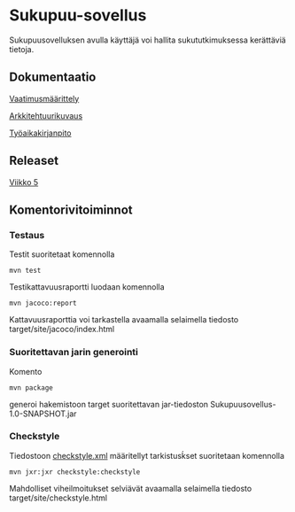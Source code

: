 # Sukupuu-sovellus

Sukupuusovelluksen avulla käyttäjä voi hallita sukututkimuksessa kerättäviä tietoja.

## Dokumentaatio

[Vaatimusmäärittely](https://github.com/mkkarl/ot-harjoitustyo/blob/master/Sukupuusovellus/dokumentointi/vaatimusmaarittely.md)

[Arkkitehtuurikuvaus](https://github.com/mkkarl/ot-harjoitustyo/blob/master/Sukupuusovellus/dokumentointi/arkkitehtuuri.md)

[Työaikakirjanpito](https://github.com/mkkarl/ot-harjoitustyo/blob/master/Sukupuusovellus/dokumentointi/tuntikirjanpito.md)

## Releaset

[Viikko 5](https://github.com/mkkarl/ot-harjoitustyo/releases/tag/viikko5)

## Komentorivitoiminnot

### Testaus

Testit suoritetaat komennolla


```
mvn test
```

Testikattavuusraportti luodaan komennolla


```
mvn jacoco:report
```


Kattavuusraporttia voi tarkastella avaamalla selaimella tiedosto target/site/jacoco/index.html


### Suoritettavan jarin generointi

Komento

```
mvn package
```

generoi hakemistoon target suoritettavan jar-tiedoston Sukupuusovellus-1.0-SNAPSHOT.jar

### Checkstyle

Tiedostoon [checkstyle.xml](https://github.com/mkkarl/ot-harjoitustyo/blob/master/Sukupuusovellus/checkstyle.xml) määritellyt tarkistusḱset suoritetaan komennolla

```
mvn jxr:jxr checkstyle:checkstyle
```

Mahdolliset viheilmoitukset selviävät avaamalla selaimella tiedosto target/site/checkstyle.html
